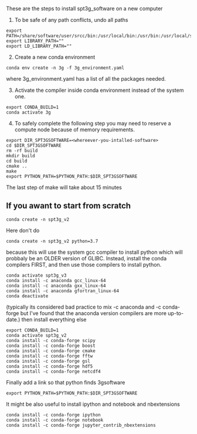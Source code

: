 These are the steps to install spt3g_software on a new computer

1. To be safe of any path conflicts, undo all paths
```
export PATH=/share/software/user/srcc/bin:/usr/local/bin:/usr/bin:/usr/local/sbin:/usr/sbin:/home/users/$USER/bin
export LIBRARY_PATH=""
export LD_LIBRARY_PATH=""
```

2. Create a new conda environment
```
conda env create -n 3g -f 3g_environment.yaml
```
where 3g_environment.yaml has a list of all the packages needed.

3. Activate the compiler inside conda environment instead of the system one.
```
export CONDA_BUILD=1
conda activate 3g
```

4. To safely complete the following step you may need to reserve a compute node because of memory requirements.
```
export DIR_SPT3GSOFTWARE=<whereever-you-intalled-software>
cd $DIR_SPT3GSOFTWARE
rm -rf build
mkdir build
cd build
cmake ..
make
export PYTHON_PATH=$PYTHON_PATH:$DIR_SPT3GSOFTWARE
```
The last step of make will take about 15 minutes




If you awant to start from scratch
-----------------------------------------------------
```
conda create -n spt3g_v2
```
Here don't do 
```
conda create -n spt3g_v2 python=3.7
```
because this will use the system gcc compiler to install python which will probbaly be an OLDER version of GLIBC. 
Instead, install the conda compilers FIRST, and then use those compilers to install python.
```
conda activate spt3g_v3
conda install -c anaconda gcc_linux-64
conda install -c anaconda gxx_linux-64
conda install -c anaconda gfortran_linux-64
conda deactivate
```
(typically its considered bad practice to mix -c anaconda and -c conda-forge but I've found that the anaconda version compilers are more up-to-date.)
then install everything else
```
export CONDA_BUILD=1
conda activate spt3g_v2
conda install -c conda-forge scipy
conda install -c conda-forge boost
conda install -c conda-forge cmake
conda install -c conda-forge fftw
conda install -c conda-forge gsl
conda install -c conda-forge hdf5
conda install -c conda-forge netcdf4
```

Finally add a link so that python finds 3gsoftware
```
export PYTHON_PATH=$PYTHON_PATH:$DIR_SPT3GSOFTWARE
```

It might be also useful to install ipython and notebook and nbextensions
```
conda install -c conda-forge ipython
conda install -c conda-forge notebook
conda install -c conda-forge jupyter_contrib_nbextensions
```
